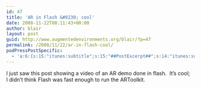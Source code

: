 ```yaml
---
id: 47
title: 'AR in Flash &#8230; cool'
date: 2008-11-22T08:11:43+00:00
author: blair
layout: post
guid: http://www.augmentedenvironments.org/blair/?p=47
permalink: /2008/11/22/ar-in-flash-cool/
podPressPostSpecific:
  - 'a:6:{s:15:"itunes:subtitle";s:15:"##PostExcerpt##";s:14:"itunes:summary";s:15:"##PostExcerpt##";s:15:"itunes:keywords";s:17:"##WordPressCats##";s:13:"itunes:author";s:10:"##Global##";s:15:"itunes:explicit";s:2:"No";s:12:"itunes:block";s:2:"No";}'
---
```

I just saw this post showing a video of an AR demo done in flash.  It&#8217;s cool;   I didn&#8217;t think Flash was fast enough to run the ARToolkit.

<span class="vvqbox vvqvimeo" style="width:400px;height:300px;"></span>